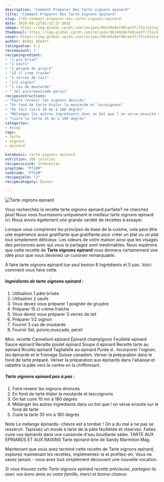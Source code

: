 ```yaml
---
description: "Comment Préparer Des Tarte oignons epinard"
title: "Comment Préparer Des Tarte oignons epinard"
slug: 2745-comment-preparer-des-tarte-oignons-epinard
date: 2020-08-12T03:52:27.883Z
image: https://img-global.cpcdn.com/recipes/06249a9ef40cee3f/751x532cq70/tarte-oignons-epinard-photo-principale-de-la-recette.jpg
thumbnail: https://img-global.cpcdn.com/recipes/06249a9ef40cee3f/751x532cq70/tarte-oignons-epinard-photo-principale-de-la-recette.jpg
cover: https://img-global.cpcdn.com/recipes/06249a9ef40cee3f/751x532cq70/tarte-oignons-epinard-photo-principale-de-la-recette.jpg
author: Bobby Abbott
ratingvalue: 4.2
reviewcount: 7
recipeingredient:
- "1 pte brise"
- "2 oeufs"
- "1 poigne de gruyre"
- "15 cl crme frache"
- "3 verres de lait"
- "1/2 oignon"
- "3 cas de moutarde"
- " Sel poivremuscade persil"
recipeinstructions:
- "Faire revenir les oignons émincés"
- "En fond de tarte étaler la moutarde et lescoignons"
- "On fait cuire 10 mn à 180 degrés"
- "Mélanger les autres ingrédients dans un bol que l on verse ensuite sur le fond de tarte"
- "Cuire la tarte 35 mn à 180 degrés"
categories:
- Resep
tags:
- tarte
- oignons
- epinard

katakunci: tarte oignons epinard 
nutrition: 266 calories
recipecuisine: Indonesian
preptime: "PT20M"
cooktime: "PT32M"
recipeyield: "2"
recipecategory: Dinner

---
```



![Tarte oignons epinard](https://img-global.cpcdn.com/recipes/06249a9ef40cee3f/751x532cq70/tarte-oignons-epinard-photo-principale-de-la-recette.jpg)

Vous recherchez la recette tarte oignons epinard parfaite? ne cherchez plus! Nous vous fournissons uniquement le meilleur tarte oignons epinard ici. Nous avons également une grande variété de recettes à essayer.

Lorsque vous comprenez les principes de base de la cuisine, cela peut être une expérience aussi gratifiante que gratifiante pour créer un plat ou un plat tout simplement délicieux. Les odeurs de votre maison ainsi que les visages des personnes avec qui vous la partagez sont inestimables. Nous espérons que cette recette de <strong> Tarte oignons epinard </strong> vous donnera certainement une idée pour que vous deveniez un cuisinier remarquable.

<!--inarticleads1-->

À faire tarte oignons epinard tue seul besion 8 Ingrédients et 5 pas. Voici comment vous faire cette.

##### Ingrédients de tarte oignons epinard :

1. Utilisation 1 pâte brisée
1. Utilisation 2 oeufs
1. Vous devez vous préparer 1 poignée de gruyère
1. Préparer 15 cl crème fraîche
1. Vous devez vous préparer 3 verres de lait
1. Préparer 1/2 oignon
1. Fournir 3 cas de moutarde
1. Fournir  Sel, poivre,muscade, persil


Mon. recette Cannelloni epinard Épinard champignon Feuilleté epinard Sauce epinard Recette poulet epinard Soupe d epinard Recette tarte au epinard Ricotta epinard Tagliatelle au epinard Purée d . Incorporer l&#39;oignon, les épinards et le fromage Suisse canadien. Verser la préparation dans le fond de tarte préparé. Verser la préparation aux épinards dans l&#39;abaisse et rabattre la pâte vers le centre en la chiffonnant. 

<!--inarticleads2-->

##### Tarte oignons epinard pas à pas :

1. Faire revenir les oignons émincés
1. En fond de tarte étaler la moutarde et lescoignons
1. On fait cuire 10 mn à 180 degrés
1. Mélanger les autres ingrédients dans un bol que l on verse ensuite sur le fond de tarte
1. Cuire la tarte 35 mn à 180 degrés


Note Le mélange épinards- chèvre est à tomber ! On a du mal à ne pas se resservir. Tapissez un moule à tarte de la pâte feuilletée et réservez. Faites cuire vos épinards dans une casserole d&#39;eau bouillante salée. TARTE AUX EPINARDS ET AUX RAISINS Tarte épinard-brie de Sandy Marmiton Mag. 

<!--inarticleads1-->

<p>
Maintenant que vous avez terminé cette recette de Tarte oignons epinard, explorez maintenant les recettes, implémentez-la et profitez-en. Vous ne savez jamais - vous avez tout simplement découvert une nouvelle vocation.
</p>

<p>
<i>Si vous trouvez cette Tarte oignons epinard recette précieuse, partagez-la avec vos bons amis ou votre famille, merci et bonne chance.</i>
</p>
